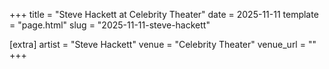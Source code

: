 +++
title = "Steve Hackett at Celebrity Theater"
date = 2025-11-11
template = "page.html"
slug = "2025-11-11-steve-hackett"

[extra]
artist = "Steve Hackett"
venue = "Celebrity Theater"
venue_url = ""
+++
